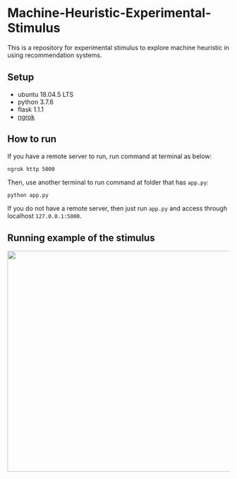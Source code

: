 # Machine-Heuristic-Experimental-Stimulus
This is a repository for experimental stimulus to explore machine heuristic in using recommendation systems.

## Setup
* ubuntu 18.04.5 LTS
* python 3.7.6
* flask 1.1.1
* [ngrok](https://ngrok.com/)

## How to run
If you have a remote server to run, run command at terminal as below:
```
ngrok http 5000
```
Then, use another terminal to run command at folder that has ``app.py``:
```
python app.py
```
If you do not have a remote server, then just run ``app.py`` and access through localhost ``127.0.0.1:5000``.

## Running example of the stimulus
<img src="https://user-images.githubusercontent.com/47997074/146498094-4226d626-903e-4af5-9f99-964eb0daddf9.jpg" width="900px" height="500px"/>
